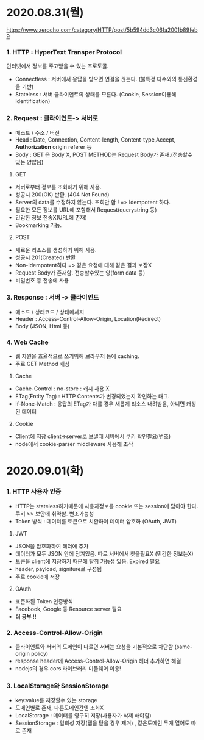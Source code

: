 # 2020.08.31(월)

https://www.zerocho.com/category/HTTP/post/5b594dd3c06fa2001b89feb9

### 1. HTTP : HyperText Transper Protocol

인터넷에서 정보를 주고받을 수 있는 프로토콜.

- Connectless : 서버에서 응답을 받으면 연결을 끊는다. (불특정 다수와의 통신환경을 기반)
- Stateless : 서버 클라이언트의 상태를 모른다. (Cookie, Session이용해 Identification)



### 2. Request : 클라이언트-> 서버로
 - 메소드 / 주소 / 버전
 - Head : Date, Connection, Content-length, Content-type,Accept, **Authorization** origin referer 등
 - Body : GET 은 Body X, POST METHOD는 Request Body가 존재.(전송할수 있는 양많음)
 
 1) GET
  - 서버로부터 정보를 조회하기 위해 사용.
  - 성공시 200(OK) 반환. (404 Not Found)
  - Server의 data를 수정하지 않는다. 조회만 함 ! => Idempotent 하다.
  - 필요한 모든 정보를 URL에 포함해서 Request(querystring 등)
  - 민감한 정보 전송X(URL에 존재)
  - Bookmarking 가능.
  
 2) POST
  - 새로운 리소스를 생성하기 위해 사용.
  - 성공시 201(Created) 반환
  - Non-Idempotent하다 => 같은 요청에 대해 같은 결과 보장X
  - Request Body가 존재함. 전송할수있는 양(form data 등)
  - 비밀번호 등 전송에 사용
  
### 3. Response : 서버 -> 클라이언트
 - 메소드 / 상태코드 / 상태메세지
 - Header : Access-Control-Allow-Origin, Location(Redirect)
 - Body (JSON, Html 등)
 
### 4. Web Cache
 - 웹 자원을 효율적으로 쓰기위해 브라우저 등에 caching.
 - 주로 GET Method 캐싱
 
 1) Cache
  - Cache-Control : no-store : 캐시 사용 X
  - ETag(Entity Tag) : HTTP Contents가 변경되었는지 확인하는 태그.
  - If-None-Match : 응답의 ETag가 다를 경우 새롭게 리소스 내려받음, 아니면 캐싱된 데이터
  
 2) Cookie
  - Client에 저장 client->server로 보낼때 서버에서 쿠키 확인필요(변조)
  - node에서 cookie-parser middleware 사용해 조작
  


# 2020.09.01(화)

### 1. HTTP 사용자 인증
 - HTTP는 stateless하기때문에 사용자정보를 cookie 또는 session에 담아야 한다.
 쿠키 >> 보안에 취약함. 변조가능성
 - Token 방식 : 데이터를 토큰으로 치환하여 데이터 암호화 (OAuth, JWT)
 
 1) JWT
  - JSON을 암호화하여 헤더에 추가
  - 데이터가 모두 JSON 안에 담겨있음. 따로 서버에서 찾을필요X (민감한 정보는X)
  - 토큰을 client에 저장하기 때문에 탈취 가능성 있음. Expired 필요 
  - header, payload, signiture로 구성됨
  - 주로 cookie에 저장
  
 2) OAuth
  - 표준화된 Token 인증방식
  - Facebook, Google 등 Resource server 필요 
  - **더 공부 !!**
 
### 2. Access-Control-Allow-Origin
 - 클라이언트와 서버의 도메인이 다르면 서버는 요청을 기본적으로 차단함 (same-origin policy)
 - response header에 Access-Control-Allow-Origin 헤더 추가하면 해결
 - nodejs의 경우 cors 라이브러리 미들웨어 이용!
 
### 3. LocalStorage와 SessionStorage
 - key:value를 저장할수 있는 storage
 - 도메인별로 존재, 다른도메인간엔 조회X
 - LocalStorage : 데이터를 영구히 저장(사용자가 삭제 해야함)
 - SessionStorage : 일회성 저장(탭을 닫을 경우 제거) , 같은도메인 두개 열어도 따로 존재